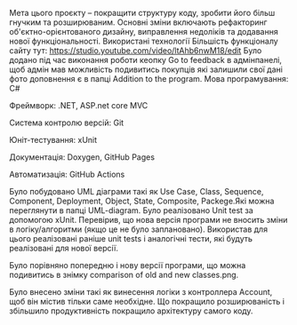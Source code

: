 Мета цього проєкту – покращити структуру коду, зробити його більш гнучким та розширюваним.
Основні зміни включають рефакторинг об'єктно-орієнтованого дизайну, виправлення недоліків та додавання нової функціональності.
Використані технології
Більшість функціоналу сайту тут: https://studio.youtube.com/video/ltAhb6nwM18/edit
Було додано під час виконання роботи кеопку Go to feedback в адмінпанелі, щоб адмін мав можливість подивитись покупців які залишили свої дані
фото доповнення є в папці Addition to the program.
Мова програмування: C#

Фреймворк: .NET, ASP.net core MVC

Система контролю версій: Git

Юніт-тестування: xUnit

Документація: Doxygen, GitHub Pages

Автоматизація: GitHub Actions

Було побудовано UML діаграми такі як Use Case, Class, Sequence, Component, Deployment, Object, State, Composite, Packege.Які можна переглянути в папці UML-diagram.
Було реалізовано Unit test за допомогою xUnit. Перевірив, що нова версія програми не вносить зміни в логіку/алгоритми (якщо це не було заплановано). 
Використав для цього реалізовані раніше unit tests і аналогічні тести, які будуть реалізовані для нової версії.

Було порівняно попередню і нову версії програми, що можна подивитись в знімку comparison of old and new classes.png.

Було внесено зміни такі як винесення логіки з контроллера Account, щоб він містив тільки саме необхідне. Що покращило розширюваність і збільшило продуктивність покращило архітектуру самого коду.




